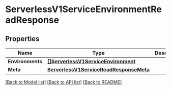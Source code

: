 # ServerlessV1ServiceEnvironmentReadResponse

## Properties

Name | Type | Description | Notes
------------ | ------------- | ------------- | -------------
**Environments** | [**[]ServerlessV1ServiceEnvironment**](serverless.v1.service.environment.md) |  | [optional] 
**Meta** | [**ServerlessV1ServiceReadResponseMeta**](serverless_v1_serviceReadResponse_meta.md) |  | [optional] 

[[Back to Model list]](../README.md#documentation-for-models) [[Back to API list]](../README.md#documentation-for-api-endpoints) [[Back to README]](../README.md)


